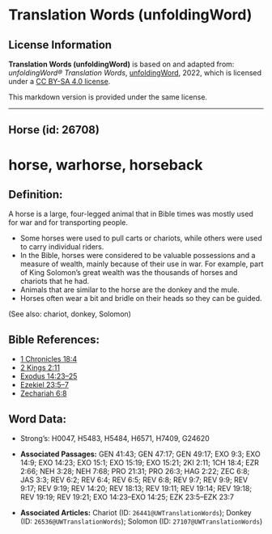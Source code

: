 # Translation Words (unfoldingWord)

## License Information

**Translation Words (unfoldingWord)** is based on and adapted from: _unfoldingWord® Translation Words_, [unfoldingWord](https://unfoldingword.org/utw), 2022, which is licensed under a [CC BY-SA 4.0 license](https://creativecommons.org/licenses/by-sa/4.0/legalcode.en).

This markdown version is provided under the same license.



--------------------------------

## Horse (id: 26708)

horse, warhorse, horseback
==========================

Definition:
-----------

A horse is a large, four\-legged animal that in Bible times was mostly used for war and for transporting people.

* Some horses were used to pull carts or chariots, while others were used to carry individual riders.
* In the Bible, horses were considered to be valuable possessions and a measure of wealth, mainly because of their use in war. For example, part of King Solomon’s great wealth was the thousands of horses and chariots that he had.
* Animals that are similar to the horse are the donkey and the mule.
* Horses often wear a bit and bridle on their heads so they can be guided.

(See also: chariot, donkey, Solomon)

Bible References:
-----------------

* [1 Chronicles 18:4](https://ref.ly/1Chr18:4)
* [2 Kings 2:11](https://ref.ly/2Kgs2:11)
* [Exodus 14:23–25](https://ref.ly/Exod14:23-Exod14:25)
* [Ezekiel 23:5–7](https://ref.ly/Ezek23:5-Ezek23:7)
* [Zechariah 6:8](https://ref.ly/Zech6:8)

Word Data:
----------

* Strong’s: H0047, H5483, H5484, H6571, H7409, G24620

* **Associated Passages:** GEN 41:43; GEN 47:17; GEN 49:17; EXO 9:3; EXO 14:9; EXO 14:23; EXO 15:1; EXO 15:19; EXO 15:21; 2KI 2:11; 1CH 18:4; EZR 2:66; NEH 3:28; NEH 7:68; PRO 21:31; PRO 26:3; HAG 2:22; ZEC 6:8; JAS 3:3; REV 6:2; REV 6:4; REV 6:5; REV 6:8; REV 9:7; REV 9:9; REV 9:17; REV 9:19; REV 14:20; REV 18:13; REV 19:11; REV 19:14; REV 19:18; REV 19:19; REV 19:21; EXO 14:23–EXO 14:25; EZK 23:5–EZK 23:7
* **Associated Articles:** Chariot (ID: `26441@UWTranslationWords`); Donkey (ID: `26536@UWTranslationWords`); Solomon (ID: `27107@UWTranslationWords`)

